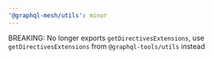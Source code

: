 ```yaml
---
'@graphql-mesh/utils': minor
---
```


BREAKING: No longer exports `getDirectivesExtensions`, use `getDirectivesExtensions` from
`@graphql-tools/utils` instead
